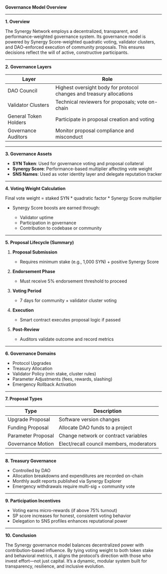 **Governance Model Overview**

---

**1. Overview**

The Synergy Network employs a decentralized, transparent, and performance-weighted governance system. Its governance model is powered by Synergy Score-weighted quadratic voting, validator clusters, and DAO-enforced execution of community proposals. This ensures decisions reflect the will of active, constructive participants.

---

**2. Governance Layers**

| Layer                 | Role                                                                 |
| --------------------- | -------------------------------------------------------------------- |
| DAO Council           | Highest oversight body for protocol changes and treasury allocations |
| Validator Clusters    | Technical reviewers for proposals; vote on-chain                     |
| General Token Holders | Participate in proposal creation and voting                          |
| Governance Auditors   | Monitor proposal compliance and misconduct                           |

---

**3. Governance Assets**

* **SYN Token**: Used for governance voting and proposal collateral
* **Synergy Score**: Performance-based multiplier affecting vote weight
* **SNS Names**: Used as voter identity layer and delegate reputation tracker

---

**4. Voting Weight Calculation**

Final vote weight = staked SYN \* quadratic factor \* Synergy Score multiplier

* Synergy Score boosts are earned through:

  * Validator uptime
  * Participation in governance
  * Contribution to codebase or community

---

**5. Proposal Lifecycle (Summary)**

1. **Proposal Submission**

   * Requires minimum stake (e.g., 1,000 SYN) + positive Synergy Score
2. **Endorsement Phase**

   * Must receive 5% endorsement threshold to proceed
3. **Voting Period**

   * 7 days for community + validator cluster voting
4. **Execution**

   * Smart contract executes proposal logic if passed
5. **Post-Review**

   * Auditors validate outcome and record metrics

---

**6. Governance Domains**

* Protocol Upgrades
* Treasury Allocation
* Validator Policy (min stake, cluster rules)
* Parameter Adjustments (fees, rewards, slashing)
* Emergency Rollback Activation

---

**7. Proposal Types**

| Type               | Description                              |
| ------------------ | ---------------------------------------- |
| Upgrade Proposal   | Software version changes                 |
| Funding Proposal   | Allocate DAO funds to a project          |
| Parameter Proposal | Change network or contract variables     |
| Governance Motion  | Elect/recall council members, moderators |

---

**8. Treasury Governance**

* Controlled by DAO
* Allocation breakdowns and expenditures are recorded on-chain
* Monthly audit reports published via Synergy Explorer
* Emergency withdrawals require multi-sig + community vote

---

**9. Participation Incentives**

* Voting earns micro-rewards (if above 75% turnout)
* SP score increases for honest, consistent voting behavior
* Delegation to SNS profiles enhances reputational power

---

**10. Conclusion**

The Synergy governance model balances decentralized power with contribution-based influence. By tying voting weight to both token stake and behavioral metrics, it aligns the protocol’s direction with those who invest effort—not just capital. It’s a dynamic, modular system built for transparency, resilience, and inclusive evolution.
